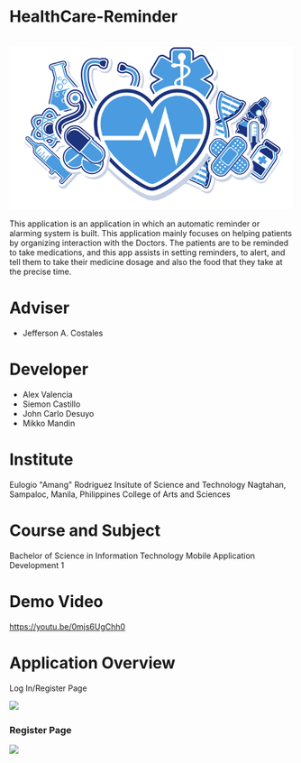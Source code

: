 # HealthCare-Reminder
<br>
<img src="app/Banner.png"></img>
<br>

This application is an application in which an automatic reminder or alarming system is built. This application mainly focuses on helping patients by organizing interaction with the Doctors. The patients are to be reminded to take medications, and this app assists in setting reminders, to alert, and tell them to take their medicine dosage and also the food that they take at the precise time.

# Adviser
- Jefferson A. Costales

# Developer
- Alex Valencia
- Siemon Castillo
- John Carlo Desuyo
- Mikko Mandin

# Institute
Eulogio "Amang" Rodriguez Insitute of Science and Technology Nagtahan, Sampaloc, Manila, Philippines College of Arts and Sciences

# Course and Subject
Bachelor of Science in Information Technology
Mobile Application Development 1

# Demo Video
https://youtu.be/0mjs6UgChh0

# Application Overview

 Log In/Register Page
 
<img src="screenshots/Das.png" height="700"></img>  
<h3>Register Page</h3>
<img src="screenshots/Das2.png" height="700"></img>  



